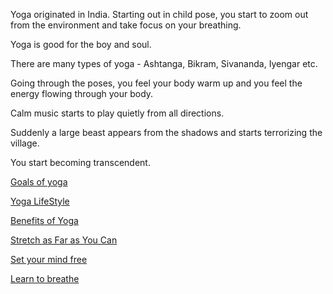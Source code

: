 Yoga originated in India.
Starting out in child pose, you start to zoom out from the environment and take focus on your breathing.

Yoga is good for the boy and soul.

There are many types of yoga - Ashtanga, Bikram, Sivananda, Iyengar etc.

Going through the poses, you feel your body warm up and you feel the energy flowing through your body.

Calm music starts to play quietly from all directions.

Suddenly a large beast appears from the shadows and starts terrorizing the village.

You start becoming transcendent.

[Goals of yoga](../yoga/goals/goals_of_yoga.md)

[Yoga LifeStyle](../yoga/lifestyle/yoga_lifestyle.md)

[Benefits of Yoga](../yoga/benefits/yoga_benefits.md)

[Stretch as Far as You Can](../yoga/stretch/stretch.md)

[Set your mind free](../yoga/mind/yoga_mind.md)

[Learn to breathe](../yoga/breathe/breathe.md)
